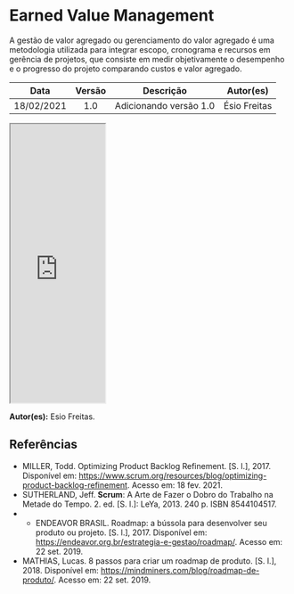 # Earned Value Management

A gestão de valor agregado ou gerenciamento do valor agregado é uma metodologia utilizada para integrar escopo, cronograma e recursos em gerência de projetos, que consiste em medir objetivamente o desempenho e o progresso do projeto comparando custos e valor agregado.

|    Data    | Versão |       Descrição        |  Autor(es)   |
| :--------: | :----: | :--------------------: | :----------: |
| 18/02/2021 |  1.0   | Adicionando versão 1.0 | Ésio Freitas |

<iframe src="https://docs.google.com/spreadsheets/d/e/2PACX-1vRzDMgrWGqQSzvDQ4WNXSjL0q23EY4wq7Z7Wp1cDzXZ8DUliWeFfLFUmAMMD-BXaPAjnk4CVxRQ85Ge/pubhtml?widget=true&amp;headers=false" width="170px" height="500px"></iframe>

**Autor(es):** Esio Freitas.

## Referências

- MILLER, Todd. Optimizing Product Backlog Refinement. [S. l.], 2017. Disponível em: https://www.scrum.org/resources/blog/optimizing-product-backlog-refinement. Acesso em: 18 fev. 2021.
- SUTHERLAND, Jeff. **Scrum**: A Arte de Fazer o Dobro do Trabalho na Metade do Tempo. 2. ed. [S. l.]: LeYa, 2013. 240 p. ISBN 8544104517.
- - ENDEAVOR BRASIL. Roadmap: a bússola para desenvolver seu produto ou projeto. [S. l.], 2017. Disponível em: https://endeavor.org.br/estrategia-e-gestao/roadmap/. Acesso em: 22 set. 2019.
- MATHIAS, Lucas. 8 passos para criar um roadmap de produto. [S. l.], 2018. Disponível em: https://mindminers.com/blog/roadmap-de-produto/. Acesso em: 22 set. 2019.
